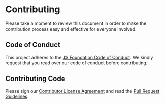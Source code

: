 # Contributing

Please take a moment to review this document in order to make the
contribution process easy and effective for everyone involved.

## Code of Conduct

This project adheres to the [JS Foundation Code of
Conduct](https://js.foundation/community/code-of-conduct). We kindly
request that you read over our code of conduct before contributing.

## Contributing Code

Please sign our [Contributor License Agreement](https://cla.js.foundation/webhintio/hint)
and read the [Pull Request Guidelines](https://webhint.io/docs/contributor-guide/getting-started/pull-requests/).
